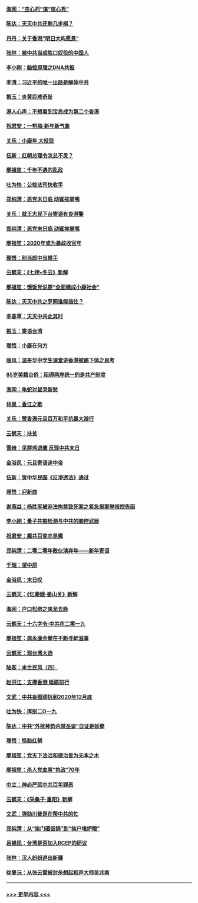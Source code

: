 #### [海网：“空心朽”演“核心秀”](../pages/nsc993/n11783874.md?t=01112102) 
#### [陈达：天灭中共还剩几步棋？](../pages/nsc993/n11783719.md?t=01112102) 
#### [丹丹：关于香港“明日大屿愿景”](../pages/nsc993/n11783273.md?t=01112102) 
#### [张林：被中共当成牲口奴役的中国人](../pages/nsc993/n11782397.md?t=01112102) 
#### [李小刚：脑控原理之DNA共振](../pages/nsc993/n11780962.md?t=01112102) 
#### [李清：习近平的唯一出路是解体中共](../pages/nsc993/n11780866.md?t=01112102) 
#### [振玉：炎黄巨难奇耻](../pages/nsc993/n11779632.md?t=01112102) 
#### [港人心声：不想看到宝岛成为第二个香港](../pages/nsc993/n11778817.md?t=01112102) 
#### [祝君安：一剪梅‧新年新气象](../pages/nsc993/n11776340.md?t=01112102) 
#### [关乐：小康年 大役现](../pages/nsc993/n11774213.md?t=01112102) 
#### [伍新：红朝总理令怎总不灵？](../pages/nsc993/n11770813.md?t=01112102) 
#### [廖祖笙：千年不遇的乱政](../pages/nsc993/n11770373.md?t=01112102) 
#### [吐为快：公检法司快收手](../pages/nsc993/n11770359.md?t=01112102) 
#### [郑纯清：恶党末日临 动辄挨掌嘴](../pages/nsc993/n11769912.md?t=01112102) 
#### [关乐：就王志民下台寄语有良港警](../pages/nsc993/n11769903.md?t=01112102) 
#### [郑纯清：恶党末日临 动辄挨掌嘴](../pages/nsc993/n11769356.md?t=01112102) 
#### [廖祖笙：2020年或为暴政收官年](../pages/nsc993/n11768216.md?t=01112102) 
#### [理悟：别当郎中当推手](../pages/nsc993/n11768243.md?t=01112102) 
#### [云鹤天：《七律▪冬云》新解](../pages/nsc993/n11768204.md?t=01112102) 
#### [廖祖笙：饿饭党说要“全面建成小康社会”](../pages/nsc993/n11767482.md?t=01112102) 
#### [陈达：天灭中共之罗网谁能挡住？](../pages/nsc993/n11767465.md?t=01112102) 
#### [李春草：天灭中共此其时](../pages/nsc993/n11767452.md?t=01112102) 
#### [振玉：寄语台湾](../pages/nsc993/n11767432.md?t=01112102) 
#### [理悟：小康在何方](../pages/nsc993/n11767394.md?t=01112102) 
#### [唐风：温哥华中学生课堂讲香港被踢下体之思考](../pages/nsc993/n11766848.md?t=01112102) 
#### [85岁美籍台侨：阻碍两岸统一的是共产制度](../pages/nsc993/n11765043.md?t=01112102) 
#### [海网：龟蛇对鼠哭新愁](../pages/nsc993/n11764895.md?t=01112102) 
#### [林泉：香江之歌](../pages/nsc993/n11764415.md?t=01112102) 
#### [关乐：赞香港元旦百万和平抗暴大游行](../pages/nsc993/n11764382.md?t=01112102) 
#### [云鹤天：扶贫](../pages/nsc993/n11764245.md?t=01112102) 
#### [雪绮：见群鸡退鹰  反观中共末日](../pages/nsc993/n11762112.md?t=01112102) 
#### [金浴凤：元旦寄语迷中帝](../pages/nsc993/n11761788.md?t=01112102) 
#### [伍新：贺中华民国《反渗透法》通过](../pages/nsc993/n11761994.md?t=01112102) 
#### [理悟：迎新曲](../pages/nsc993/n11761152.md?t=01112102) 
#### [谢燕益：杨胜军被非法拘禁致死案之紧急报案举报控告函](../pages/nsc993/n11756134.md?t=01112102) 
#### [李小刚：量子共振检测与中共的脑控武器](../pages/nsc993/n11754518.md?t=01112102) 
#### [祝君安：魔共百变亦是魔](../pages/nsc993/n11754469.md?t=01112102) 
#### [郑纯清：二零二零年散伙演弃年——新年寄语](../pages/nsc993/n11754195.md?t=01112102) 
#### [千瑞：望中原](../pages/nsc993/n11754159.md?t=01112102) 
#### [金浴凤：末日叹](../pages/nsc993/n11752359.md?t=01112102) 
#### [云鹤天：《忆秦娥‧娄山关》新解](../pages/nsc993/n11752348.md?t=01112102) 
#### [海网：户口松绑之来龙去脉](../pages/nsc993/n11752328.md?t=01112102) 
#### [云鹤天：十六字令‧中共在二零一九](../pages/nsc993/n11752305.md?t=01112102) 
#### [廖祖笙：周永康余孽在不断寻衅滋事](../pages/nsc993/n11751013.md?t=01112102) 
#### [云鹤天：观台湾大选](../pages/nsc993/n11751007.md?t=01112102) 
#### [陆客：末世民风（四）](../pages/nsc993/n11749203.md?t=01112102) 
#### [赵洪江：支撑香港 砥砺前行](../pages/nsc993/n11748482.md?t=01112102) 
#### [文武：中共妄图顽抗到2020年12月底](../pages/nsc993/n11748446.md?t=01112102) 
#### [吐为快：挥别二O一九](../pages/nsc993/n11748411.md?t=01112102) 
#### [陈达：中共“外扰神韵内禁圣诞”自证是妖孽](../pages/nsc993/n11748226.md?t=01112102) 
#### [理悟：怪胎红朝](../pages/nsc993/n11748206.md?t=01112102) 
#### [廖祖笙：党天下法治和德治皆为无本之木](../pages/nsc993/n11748135.md?t=01112102) 
#### [廖祖笙：杀人党血腥“执政”70年](../pages/nsc993/n11745144.md?t=01112102) 
#### [中立：神必严惩中共百年罪恶](../pages/nsc993/n11744970.md?t=01112102) 
#### [云鹤天：《采桑子‧重阳》新解](../pages/nsc993/n11744948.md?t=01112102) 
#### [文武：弹劾川普是在帮中共的忙](../pages/nsc993/n11744758.md?t=01112102) 
#### [郑纯清：从“挨门砸饭锅”到“挨户堵炉眼”](../pages/nsc993/n11744745.md?t=01112102) 
#### [吕锡民：台湾是否加入RCEP的研议](../pages/nsc993/n11744701.md?t=01112102) 
#### [张林：汉人纷纷逃出新疆](../pages/nsc993/n11743530.md?t=01112102) 
#### [徐曼沅：从张云雷被封杀想起相声大师吴兆南](../pages/nsc993/n11741816.md?t=01112102) 

----
#### [ >>> 更早内容 <<< ](../indexes/nsc993-earlier.md)
